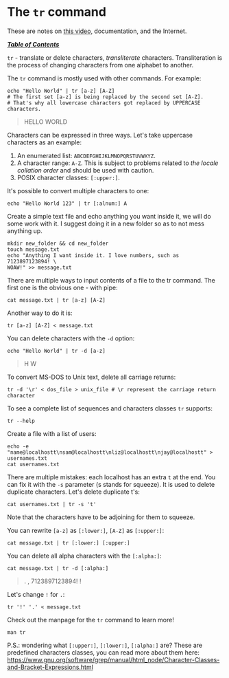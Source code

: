 # The `tr` command

These are notes on [this video](https://youtu.be/4qP5xA_epXo), documentation,
and the Internet.

[***Table of Contents***](/README.md)  

`tr` - translate or delete characters, *transliterate* characters.
Transliteration is the process of changing characters from one alphabet to
another.

The `tr` command is mostly used with other commands. For example:

```
echo "Hello World" | tr [a-z] [A-Z]
# The first set [a-z] is being replaced by the second set [A-Z].
# That's why all lowercase characters got replaced by UPPERCASE characters.
```

>HELLO WORLD

Characters can be expressed in three ways. Let's take uppercase characters as
an example:
1. An enumerated list: `ABCDEFGHIJKLMNOPQRSTUVWXYZ`.
1. A character range: `A-Z`. This is subject to problems related to *the locale
   collation order* and should be used with caution.
1. POSIX character classes: `[:upper:]`.

It's possible to convert multiple characters to one:

```
echo "Hello World 123" | tr [:alnum:] A
```

Create a simple text file and echo anything you want inside it, we will do 
some work with it. I suggest doing it in a new folder so as to not mess
anything up.

```
mkdir new_folder && cd new_folder
touch message.txt
echo "Anything I want inside it. I love numbers, such as 7123897123894! \
WOAW!" >> message.txt
```

There are multiple ways to input contents of a file to the tr command. The
first one is the obvious one - with pipe:

	cat message.txt | tr [a-z] [A-Z]

Another way to do it is:

	tr [a-z] [A-Z] < message.txt

You can delete characters with the `-d` option:

```
echo "Hello World" | tr -d [a-z]
```

>H W

To convert MS-DOS to Unix text, delete all carriage returns:

```
tr -d '\r' < dos_file > unix_file # \r represent the carriage return character
```

To see a complete list of sequences and characters classes `tr` supports:

```
tr --help
```

Create a file with a list of users:

```
echo -e "name@localhostt\nsam@localhostt\nliz@localhostt\njay@localhostt" > usernames.txt
cat usernames.txt
```
	
There are multiple mistakes: each localhost has an extra `t` at the end.
You can fix it with the `-s` parameter (s stands for squeeze). It is used
to delete duplicate characters. Let's delete duplicate t's:

	cat usernames.txt | tr -s 't'

Note that the characters have to be adjoining for them to squeeze.

You can rewrite `[a-z]` as `[:lower:]`, `[A-Z]` as `[:upper:]`:

	cat message.txt | tr [:lower:] [:upper:]

You can delete all alpha characters with the `[:alpha:]`:

```
cat message.txt | tr -d [:alpha:]
```

>    .   ,   7123897123894! !

Let's change `!` for `.`:

```
tr '!' '.' < message.txt
```

Check out the manpage for the `tr` command to learn more!

```
man tr
```
	
P.S.: wondering what `[:upper:]`, `[:lower:]`, `[:alpha:]` are? These
are predefined characters classes, you can read more about them here:
https://www.gnu.org/software/grep/manual/html_node/Character-Classes-and-Bracket-Expressions.html
